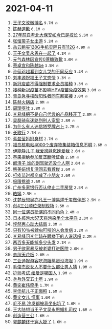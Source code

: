 # 2021-04-11

1. [王子文改微博名](https://s.weibo.com/weibo?q=%23%E7%8E%8B%E5%AD%90%E6%96%87%E6%94%B9%E5%BE%AE%E5%8D%9A%E5%90%8D%23&Refer=top) `9.7M 🔥`
1. [陈赫道歉](https://s.weibo.com/weibo?q=%E9%99%88%E8%B5%AB%E9%81%93%E6%AD%89&Refer=top) `6.1M 🔥`
1. [27年前自考北大保安如今已是校长](https://s.weibo.com/weibo?q=%2327%E5%B9%B4%E5%89%8D%E8%87%AA%E8%80%83%E5%8C%97%E5%A4%A7%E4%BF%9D%E5%AE%89%E5%A6%82%E4%BB%8A%E5%B7%B2%E6%98%AF%E6%A0%A1%E9%95%BF%23&Refer=top) `5.5M 🔥`
1. [张恒带子女出游](https://s.weibo.com/weibo?q=%23%E5%BC%A0%E6%81%92%E5%B8%A6%E5%AD%90%E5%A5%B3%E5%87%BA%E6%B8%B8%23&Refer=top) `5.2M 🔥`
1. [岳云鹏买128G手机实际只有112G](https://s.weibo.com/weibo?q=%E5%B2%B3%E4%BA%91%E9%B9%8F%E4%B9%B0128G%E6%89%8B%E6%9C%BA%E5%AE%9E%E9%99%85%E5%8F%AA%E6%9C%89112G&Refer=top) `4.9M 🔥`
1. [王子文吴永恩在一起了](https://s.weibo.com/weibo?q=%23%E7%8E%8B%E5%AD%90%E6%96%87%E5%90%B4%E6%B0%B8%E6%81%A9%E5%9C%A8%E4%B8%80%E8%B5%B7%E4%BA%86%23&Refer=top) `4.1M 🔥`
1. [元气森林因宣传0蔗糖致歉](https://s.weibo.com/weibo?q=%23%E5%85%83%E6%B0%94%E6%A3%AE%E6%9E%97%E5%9B%A0%E5%AE%A3%E4%BC%A00%E8%94%97%E7%B3%96%E8%87%B4%E6%AD%89%23&Refer=top) `3.6M 🔥`
1. [蔡卓宜和陈越be](https://s.weibo.com/weibo?q=%23%E8%94%A1%E5%8D%93%E5%AE%9C%E5%92%8C%E9%99%88%E8%B6%8Abe%23&Refer=top) `3.5M 🔥`
1. [孙俪邓超看到女儿哭的不同反应](https://s.weibo.com/weibo?q=%E5%AD%99%E4%BF%AA%E9%82%93%E8%B6%85%E7%9C%8B%E5%88%B0%E5%A5%B3%E5%84%BF%E5%93%AD%E7%9A%84%E4%B8%8D%E5%90%8C%E5%8F%8D%E5%BA%94&Refer=top) `3.4M 🔥`
1. [刘丰源祝福王子文恋情](https://s.weibo.com/weibo?q=%23%E5%88%98%E4%B8%B0%E6%BA%90%E7%A5%9D%E7%A6%8F%E7%8E%8B%E5%AD%90%E6%96%87%E6%81%8B%E6%83%85%23&Refer=top) `3.3M 🔥`
1. [新冠疫苗不得强制要求全员接种](https://s.weibo.com/weibo?q=%23%E6%96%B0%E5%86%A0%E7%96%AB%E8%8B%97%E4%B8%8D%E5%BE%97%E5%BC%BA%E5%88%B6%E8%A6%81%E6%B1%82%E5%85%A8%E5%91%98%E6%8E%A5%E7%A7%8D%23&Refer=top) `3.3M 🔥`
1. [接种新冠疫苗不影响HPV疫苗免疫效果](https://s.weibo.com/weibo?q=%23%E6%8E%A5%E7%A7%8D%E6%96%B0%E5%86%A0%E7%96%AB%E8%8B%97%E4%B8%8D%E5%BD%B1%E5%93%8DHPV%E7%96%AB%E8%8B%97%E5%85%8D%E7%96%AB%E6%95%88%E6%9E%9C%23&Refer=top) `3.0M 🔥`
1. [青岛急寻核酸阳性者同车厢密接](https://s.weibo.com/weibo?q=%23%E9%9D%92%E5%B2%9B%E6%80%A5%E5%AF%BB%E6%A0%B8%E9%85%B8%E9%98%B3%E6%80%A7%E8%80%85%E5%90%8C%E8%BD%A6%E5%8E%A2%E5%AF%86%E6%8E%A5%23&Refer=top) `3.0M 🔥`
1. [陈赫火锅店](https://s.weibo.com/weibo?q=%E9%99%88%E8%B5%AB%E7%81%AB%E9%94%85%E5%BA%97&Refer=top) `2.9M 🔥`
1. [周琦呕吐](https://s.weibo.com/weibo?q=%E5%91%A8%E7%90%A6%E5%91%95%E5%90%90&Refer=top) `2.8M 🔥`
1. [李易峰把不是自己代言的产品移开了](https://s.weibo.com/weibo?q=%23%E6%9D%8E%E6%98%93%E5%B3%B0%E6%8A%8A%E4%B8%8D%E6%98%AF%E8%87%AA%E5%B7%B1%E4%BB%A3%E8%A8%80%E7%9A%84%E4%BA%A7%E5%93%81%E7%A7%BB%E5%BC%80%E4%BA%86%23&Refer=top) `2.8M 🔥`
1. [吴磊骑车迷路到别人家里](https://s.weibo.com/weibo?q=%23%E5%90%B4%E7%A3%8A%E9%AA%91%E8%BD%A6%E8%BF%B7%E8%B7%AF%E5%88%B0%E5%88%AB%E4%BA%BA%E5%AE%B6%E9%87%8C%23&Refer=top) `2.8M 🔥`
1. [为什么有人迷信塔罗牌占卜](https://s.weibo.com/weibo?q=%23%E4%B8%BA%E4%BB%80%E4%B9%88%E6%9C%89%E4%BA%BA%E8%BF%B7%E4%BF%A1%E5%A1%94%E7%BD%97%E7%89%8C%E5%8D%A0%E5%8D%9C%23&Refer=top) `2.7M 🔥`
1. [长歌行](https://s.weibo.com/weibo?q=%E9%95%BF%E6%AD%8C%E8%A1%8C&Refer=top) `2.7M 🔥`
1. [蓝盈莹妈妈身材](https://s.weibo.com/weibo?q=%E8%93%9D%E7%9B%88%E8%8E%B9%E5%A6%88%E5%A6%88%E8%BA%AB%E6%9D%90&Refer=top) `2.7M 🔥`
1. [福岛核电站4000个废弃物集装箱信息不明](https://s.weibo.com/weibo?q=%23%E7%A6%8F%E5%B2%9B%E6%A0%B8%E7%94%B5%E7%AB%994000%E4%B8%AA%E5%BA%9F%E5%BC%83%E7%89%A9%E9%9B%86%E8%A3%85%E7%AE%B1%E4%BF%A1%E6%81%AF%E4%B8%8D%E6%98%8E%23&Refer=top) `2.6M 🔥`
1. [伊能静儿子 我爱岚妹岚妹爱我](https://s.weibo.com/weibo?q=%E4%BC%8A%E8%83%BD%E9%9D%99%E5%84%BF%E5%AD%90%20%E6%88%91%E7%88%B1%E5%B2%9A%E5%A6%B9%E5%B2%9A%E5%A6%B9%E7%88%B1%E6%88%91&Refer=top) `2.6M 🔥`
1. [苹果拒绝参加反垄断听证会](https://s.weibo.com/weibo?q=%E8%8B%B9%E6%9E%9C%E6%8B%92%E7%BB%9D%E5%8F%82%E5%8A%A0%E5%8F%8D%E5%9E%84%E6%96%AD%E5%90%AC%E8%AF%81%E4%BC%9A&Refer=top) `2.6M 🔥`
1. [阚清子 谁的副驾驶还没个人啊](https://s.weibo.com/weibo?q=%E9%98%9A%E6%B8%85%E5%AD%90%20%E8%B0%81%E7%9A%84%E5%89%AF%E9%A9%BE%E9%A9%B6%E8%BF%98%E6%B2%A1%E4%B8%AA%E4%BA%BA%E5%95%8A&Refer=top) `2.6M 🔥`
1. [韩美娟想复活回去看龚俊](https://s.weibo.com/weibo?q=%23%E9%9F%A9%E7%BE%8E%E5%A8%9F%E6%83%B3%E5%A4%8D%E6%B4%BB%E5%9B%9E%E5%8E%BB%E7%9C%8B%E9%BE%9A%E4%BF%8A%23&Refer=top) `2.6M 🔥`
1. [打疫苗时都变成了小朋友](https://s.weibo.com/weibo?q=%23%E6%89%93%E7%96%AB%E8%8B%97%E6%97%B6%E9%83%BD%E5%8F%98%E6%88%90%E4%BA%86%E5%B0%8F%E6%9C%8B%E5%8F%8B%23&Refer=top) `2.6M 🔥`
1. [极限挑战](https://s.weibo.com/weibo?q=%E6%9E%81%E9%99%90%E6%8C%91%E6%88%98&Refer=top) `2.6M 🔥`
1. [广州多家银行否认停止二手房贷](https://s.weibo.com/weibo?q=%E5%B9%BF%E5%B7%9E%E5%A4%9A%E5%AE%B6%E9%93%B6%E8%A1%8C%E5%90%A6%E8%AE%A4%E5%81%9C%E6%AD%A2%E4%BA%8C%E6%89%8B%E6%88%BF%E8%B4%B7&Refer=top) `2.5M 🔥`
1. [皓嫣](https://s.weibo.com/weibo?q=%E7%9A%93%E5%AB%A3&Refer=top) `2.5M 🔥`
1. [沈梦辰想吴亦凡王一博易烊千玺做伴郎](https://s.weibo.com/weibo?q=%23%E6%B2%88%E6%A2%A6%E8%BE%B0%E6%83%B3%E5%90%B4%E4%BA%A6%E5%87%A1%E7%8E%8B%E4%B8%80%E5%8D%9A%E6%98%93%E7%83%8A%E5%8D%83%E7%8E%BA%E5%81%9A%E4%BC%B4%E9%83%8E%23&Refer=top) `2.5M 🔥`
1. [创4三公顺位录制现场](https://s.weibo.com/weibo?q=%23%E5%88%9B4%E4%B8%89%E5%85%AC%E9%A1%BA%E4%BD%8D%E5%BD%95%E5%88%B6%E7%8E%B0%E5%9C%BA%23&Refer=top) `2.5M 🔥`
1. [同一位演员扮演的不同角色](https://s.weibo.com/weibo?q=%23%E5%90%8C%E4%B8%80%E4%BD%8D%E6%BC%94%E5%91%98%E6%89%AE%E6%BC%94%E7%9A%84%E4%B8%8D%E5%90%8C%E8%A7%92%E8%89%B2%23&Refer=top) `2.4M 🔥`
1. [日本核污水57天将污染半个太平洋](https://s.weibo.com/weibo?q=%23%E6%97%A5%E6%9C%AC%E6%A0%B8%E6%B1%A1%E6%B0%B457%E5%A4%A9%E5%B0%86%E6%B1%A1%E6%9F%93%E5%8D%8A%E4%B8%AA%E5%A4%AA%E5%B9%B3%E6%B4%8B%23&Refer=top) `2.3M 🔥`
1. [怦然再心动大结局](https://s.weibo.com/weibo?q=%E6%80%A6%E7%84%B6%E5%86%8D%E5%BF%83%E5%8A%A8%E5%A4%A7%E7%BB%93%E5%B1%80&Refer=top) `2.3M 🔥`
1. [只有10％被蜱虫叮咬的人会发病](https://s.weibo.com/weibo?q=%23%E5%8F%AA%E6%9C%8910%EF%BC%85%E8%A2%AB%E8%9C%B1%E8%99%AB%E5%8F%AE%E5%92%AC%E7%9A%84%E4%BA%BA%E4%BC%9A%E5%8F%91%E7%97%85%23&Refer=top) `2.2M 🔥`
1. [李易峰问李佳琦在跟楼下的人说话吗](https://s.weibo.com/weibo?q=%23%E6%9D%8E%E6%98%93%E5%B3%B0%E9%97%AE%E6%9D%8E%E4%BD%B3%E7%90%A6%E5%9C%A8%E8%B7%9F%E6%A5%BC%E4%B8%8B%E7%9A%84%E4%BA%BA%E8%AF%B4%E8%AF%9D%E5%90%97%23&Refer=top) `2.2M 🔥`
1. [两百多天能掉多少头发](https://s.weibo.com/weibo?q=%23%E4%B8%A4%E7%99%BE%E5%A4%9A%E5%A4%A9%E8%83%BD%E6%8E%89%E5%A4%9A%E5%B0%91%E5%A4%B4%E5%8F%91%23&Refer=top) `2.1M 🔥`
1. [男子欲家暴反被老婆打进医院](https://s.weibo.com/weibo?q=%23%E7%94%B7%E5%AD%90%E6%AC%B2%E5%AE%B6%E6%9A%B4%E5%8F%8D%E8%A2%AB%E8%80%81%E5%A9%86%E6%89%93%E8%BF%9B%E5%8C%BB%E9%99%A2%23&Refer=top) `2.0M 🔥`
1. [恋综天花板](https://s.weibo.com/weibo?q=%E6%81%8B%E7%BB%BC%E5%A4%A9%E8%8A%B1%E6%9D%BF&Refer=top) `2.0M 🔥`
1. [三亚通报游客吃海胆蒸蛋没海胆](https://s.weibo.com/weibo?q=%23%E4%B8%89%E4%BA%9A%E9%80%9A%E6%8A%A5%E6%B8%B8%E5%AE%A2%E5%90%83%E6%B5%B7%E8%83%86%E8%92%B8%E8%9B%8B%E6%B2%A1%E6%B5%B7%E8%83%86%23&Refer=top) `1.9M 🔥`
1. [毛俊杰说女人不要什么都让男人猜](https://s.weibo.com/weibo?q=%23%E6%AF%9B%E4%BF%8A%E6%9D%B0%E8%AF%B4%E5%A5%B3%E4%BA%BA%E4%B8%8D%E8%A6%81%E4%BB%80%E4%B9%88%E9%83%BD%E8%AE%A9%E7%94%B7%E4%BA%BA%E7%8C%9C%23&Refer=top) `1.9M 🔥`
1. [护师考试 纽曼是哪国人](https://s.weibo.com/weibo?q=%E6%8A%A4%E5%B8%88%E8%80%83%E8%AF%95%20%E7%BA%BD%E6%9B%BC%E6%98%AF%E5%93%AA%E5%9B%BD%E4%BA%BA&Refer=top) `1.9M 🔥`
1. [乒乓外交五十年](https://s.weibo.com/weibo?q=%23%E4%B9%92%E4%B9%93%E5%A4%96%E4%BA%A4%E4%BA%94%E5%8D%81%E5%B9%B4%23&Refer=top) `1.9M 🔥`
1. [黄奕崔伟牵手](https://s.weibo.com/weibo?q=%E9%BB%84%E5%A5%95%E5%B4%94%E4%BC%9F%E7%89%B5%E6%89%8B&Refer=top) `1.7M 🔥`
1. [李佳航儿子正面照](https://s.weibo.com/weibo?q=%23%E6%9D%8E%E4%BD%B3%E8%88%AA%E5%84%BF%E5%AD%90%E6%AD%A3%E9%9D%A2%E7%85%A7%23&Refer=top) `1.6M 🔥`
1. [黄奕女儿 懂事](https://s.weibo.com/weibo?q=%E9%BB%84%E5%A5%95%E5%A5%B3%E5%84%BF%20%E6%87%82%E4%BA%8B&Refer=top) `1.6M 🔥`
1. [毛不易 沙发都被我坐出坑了](https://s.weibo.com/weibo?q=%E6%AF%9B%E4%B8%8D%E6%98%93%20%E6%B2%99%E5%8F%91%E9%83%BD%E8%A2%AB%E6%88%91%E5%9D%90%E5%87%BA%E5%9D%91%E4%BA%86&Refer=top) `1.6M 🔥`
1. [王大陆想当王子文吴永恩婚礼司仪](https://s.weibo.com/weibo?q=%E7%8E%8B%E5%A4%A7%E9%99%86%E6%83%B3%E5%BD%93%E7%8E%8B%E5%AD%90%E6%96%87%E5%90%B4%E6%B0%B8%E6%81%A9%E5%A9%9A%E7%A4%BC%E5%8F%B8%E4%BB%AA&Refer=top) `1.6M 🔥`
1. [创造营三公](https://s.weibo.com/weibo?q=%E5%88%9B%E9%80%A0%E8%90%A5%E4%B8%89%E5%85%AC&Refer=top) `1.6M 🔥`
1. [郭麒麟终于穿大褂了](https://s.weibo.com/weibo?q=%23%E9%83%AD%E9%BA%92%E9%BA%9F%E7%BB%88%E4%BA%8E%E7%A9%BF%E5%A4%A7%E8%A4%82%E4%BA%86%23&Refer=top) `1.6M 🔥`
